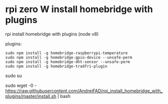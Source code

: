 # rpi zero W install homebridge with plugins
rpi install homebridge with plugins (node v8)

plugins:

    sudo npm install -g homebridge-raspberrypi-temperature
    sudo npm install -g homebridge-gpio-device --unsafe-perm
    sudo npm install -g homebridge-dht-sensor --unsafe-perm
    sudo npm install -g homebridge-tradfri-plugin



sudo su

sudo wget -0 - https://raw.githubusercontent.com/AndreiFAD/rpi_install_homebridge_with_plugins/master/install.sh | bash


